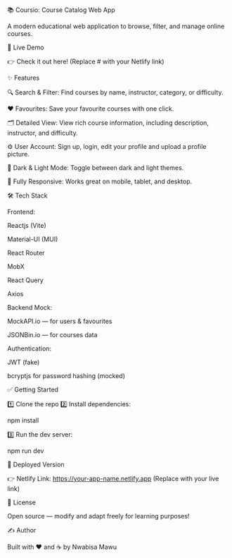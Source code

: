 📚 Coursio: Course Catalog Web App

A modern educational web application to browse, filter, and manage online courses.




🚀 Live Demo

👉 Check it out here!
(Replace # with your Netlify link)



✨ Features

🔍 Search & Filter: Find courses by name, instructor, category, or difficulty.

❤️ Favourites: Save your favourite courses with one click.

🗂️ Detailed View: View rich course information, including description, instructor, and difficulty.

⚙️ User Account: Sign up, login, edit your profile and upload a profile picture.

🌙 Dark & Light Mode: Toggle between dark and light themes.

📱 Fully Responsive: Works great on mobile, tablet, and desktop.



🛠️ Tech Stack

Frontend:

Reactjs (Vite)

Material-UI (MUI)

React Router

MobX 

React Query 

Axios 


Backend Mock:

MockAPI.io — for users & favourites

JSONBin.io — for courses data


Authentication:

JWT (fake)

bcryptjs for password hashing (mocked)



✅ Getting Started

1️⃣ Clone the repo
2️⃣ Install dependencies:

npm install

3️⃣ Run the dev server:

npm run dev


🔗 Deployed Version

👉 Netlify Link: https://your-app-name.netlify.app
(Replace with your live link)



📄 License

Open source — modify and adapt freely for learning purposes!



✍️ Author

Built with ❤️ and ☕ by Nwabisa Mawu
